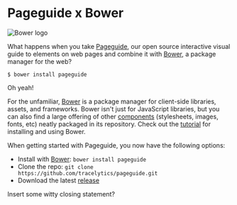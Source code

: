 # Pageguide x Bower

![Bower logo][5]

What happens when you take [Pageguide][3], our open source interactive visual
guide to elements on web pages and combine it with [Bower][2], a package manager
for the web?

```
$ bower install pageguide
```

Oh yeah!

For the unfamiliar, [Bower][2] is a package manager for client-side libraries,
assets, and frameworks. Bower isn't just for JavaScript libraries, but you can
also find a large offering of other [components][11] (stylesheets, images,
fonts, etc) neatly packaged in its repository. Check out the [tutorial][10] for
installing and using Bower.

When getting started with Pageguide, you now have the following options:

- Install with [Bower](http://bower.io/): `bower install pageguide`
- Clone the repo: `git clone https://github.com/tracelytics/pageguide.git`
- Download the latest [release][9]

Insert some witty closing statement?

[2]: http://bower.io/
[3]: https://github.com/tracelytics/pageguide
[4]: http://tracelytics.github.io/pageguide/
[5]: https://raw2.github.com/danriti/moleskine/master/pageguide-bower/images/bower-logo.png
[9]: https://github.com/tracelytics/pageguide/releases
[10]: http://bower.io/#installing-bower
[11]: http://sindresorhus.com/bower-components/

